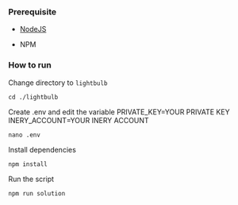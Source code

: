 ### Prerequisite

- [NodeJS](https://nodejs.org/en/)

- NPM



### How to run

Change directory to ```lightbulb```

```shell
cd ./lightbulb
```

Create .env and edit the variable
PRIVATE_KEY=YOUR PRIVATE KEY
INERY_ACCOUNT=YOUR INERY ACCOUNT

```shell
nano .env
```

Install dependencies

```shell
npm install
```

Run the script

```
npm run solution
```
